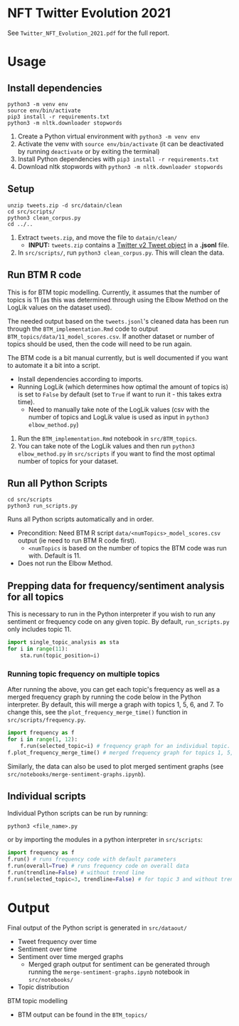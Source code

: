 # NFT Twitter Evolution 2021

See `Twitter_NFT_Evolution_2021.pdf` for the full report.

# Usage

## Install dependencies
```
python3 -m venv env
source env/bin/activate
pip3 install -r requirements.txt
python3 -m nltk.downloader stopwords
```
1. Create a Python virtual environment with `python3 -m venv env`
2. Activate the venv with `source env/bin/activate` (it can be deactivated by running `deactivate` or by exiting the terminal)
3. Install Python dependencies with `pip3 install -r requirements.txt`
4. Download nltk stopwords with `python3 -m nltk.downloader stopwords`

## Setup
```
unzip tweets.zip -d src/datain/clean
cd src/scripts/
python3 clean_corpus.py
cd ../..
```
1. Extract `tweets.zip`, and move the file to `datain/clean/`
    - **INPUT:** `tweets.zip` contains a [Twitter v2 Tweet object](https://developer.twitter.com/en/docs/twitter-api/data-dictionary/object-model/tweet) in a **.jsonl** file.
2. In `src/scripts/`, run `python3 clean_corpus.py`. This will clean the data.

## Run BTM R code
This is for BTM topic modelling. Currently, it assumes that the number of topics is 11 (as this was determined through using the Elbow Method on the LogLik values on the dataset used).

The needed output based on the `tweets.jsonl`'s cleaned data has been run through the `BTM_implementation.Rmd` code to output `BTM_topics/data/11_model_scores.csv`. If another dataset or number of topics should be used, then the code will need to be run again.

The BTM code is a bit manual currently, but is well documented if you want to automate it a bit into a script.
* Install dependencies according to imports.
* Running LogLik (which determines how optimal the amount of topics is) is set to `False` by default (set to `True` if want to run it - this takes extra time). 
    - Need to manually take note of the LogLik values (csv with the number of topics and LogLik value is used as input in `python3 elbow_method.py`)

1. Run the `BTM_implementation.Rmd` notebook in `src/BTM_topics`.
2. You can take note of the LogLik values and then run `python3 elbow_method.py` in `src/scripts` if you want to find the most optimal number of topics for your dataset. 

## Run all Python Scripts
```
cd src/scripts
python3 run_scripts.py
```

Runs all Python scripts automatically and in order.
* Precondition: Need BTM R script `data/<numTopics>_model_scores.csv` output (ie need to run BTM R code first).
    - `<numTopics` is based on the number of topics the BTM code was run with. Default is 11.
* Does not run the Elbow Method.

## Prepping data for frequency/sentiment analysis for all topics
This is necessary to run in the Python interpreter if you wish to run any sentiment or frequency code on any given topic. By default, `run_scripts.py` only includes topic 11.
```py
import single_topic_analysis as sta
for i in range(11):
    sta.run(topic_position=i)
```

### Running topic frequency on multiple topics
After running the above, you can get each topic's frequency as well as a merged frequency graph by running the code below in the Python interpreter. By default, this will merge a graph with topics 1, 5, 6, and 7. To change this, see the `plot_frequency_merge_time()` function in `src/scripts/frequency.py`.

```py
import frequency as f
for i in range(1, 12):
    f.run(selected_topic=i) # frequency graph for an individual topic.
f.plot_frequency_merge_time() # merged frequency graph for topics 1, 5, 6, and 7.
```

Similarly, the data can also be used to plot merged sentiment graphs (see `src/notebooks/merge-sentiment-graphs.ipynb`).

## Individual scripts
Individual Python scripts can be run by running:

```
python3 <file_name>.py
```

or by importing the modules in a python interpreter in `src/scripts`:

```py
import frequency as f
f.run() # runs frequency code with default parameters
f.run(overall=True) # runs frequency code on overall data
f.run(trendline=False) # without trend line
f.run(selected_topic=3, trendline=False) # for topic 3 and without trend line
```

# Output
Final output of the Python script is generated in `src/dataout/`
* Tweet frequency over time
* Sentiment over time
* Sentiment over time merged graphs
    - Merged graph output for sentiment can be generated through running the `merge-sentiment-graphs.ipynb` notebook in `src/notebooks/`
* Topic distribution

BTM topic modelling
* BTM output can be found in the `BTM_topics/`
